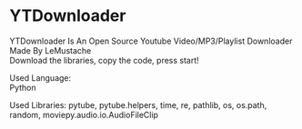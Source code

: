 # YTDownloader
YTDownloader Is An Open Source Youtube Video/MP3/Playlist Downloader Made By LeMustache  
Download the libraries, copy the code, press start!

Used Language:  
Python  

Used Libraries: 
pytube, 
pytube.helpers, 
time, 
re, 
pathlib, 
os, 
os.path, 
random, 
moviepy.audio.io.AudioFileClip
